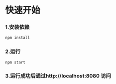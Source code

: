 # 快速开始
### 1.安装依赖

```bash
npm install
```

### 2.运行

```bash
npm start
```

### 3.运行成功后通过http://localhost:8080 访问